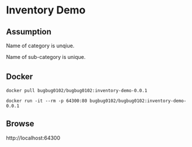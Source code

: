 # Inventory Demo


## Assumption

Name of category is unqiue.

Name of sub-category is unique.

## Docker　

`docker pull bugbug0102/bugbug0102:inventory-demo-0.0.1`

`docker run -it --rm -p 64300:80 bugbug0102/bugbug0102:inventory-demo-0.0.1`


## Browse

http://localhost:64300

